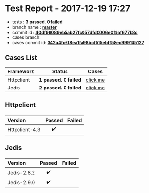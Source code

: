 # Test Report - 2017-12-19 17:27

- tests  : **3 passed**. **0 failed**
- branch name : **[master](https://github.com/apache/incubator-skywalking/tree/master)**
- commit id : **[40df96089eb5ab27fc057dfd0006e0f9af677b8c](https://github.com/apache/incubator-skywalking/commit/40df96089eb5ab27fc057dfd0006e0f9af677b8c)**
- cases branch: **[](https://github.com/SkywalkingTest/skywalking-autotest-scenarios/tree/)**
- cases commit id: **[342a4fc6f8ea1fa98bcf515ebff58ec999145127](https://github.com/SkywalkingTest/skywalking-autotest-scenarios/commit/342a4fc6f8ea1fa98bcf515ebff58ec999145127)**

## Cases List

| Framework | Status | Cases|
|:-----|:-----:|:-----:|
|Httpclient| **1 passed. 0 failed**| [click me](#httpclient) |
|Jedis| **2 passed. 0 failed**| [click me](#jedis) |

## Httpclient

### 
|  Version     | Passed | Failed|
|:------------- |:-------:|:-----:|
| Httpclient-4.3  | :heavy_check_mark:||

## Jedis

### 
|  Version     | Passed | Failed|
|:------------- |:-------:|:-----:|
| Jedis-2.8.2  | :heavy_check_mark:||
| Jedis-2.9.0  | :heavy_check_mark:||

